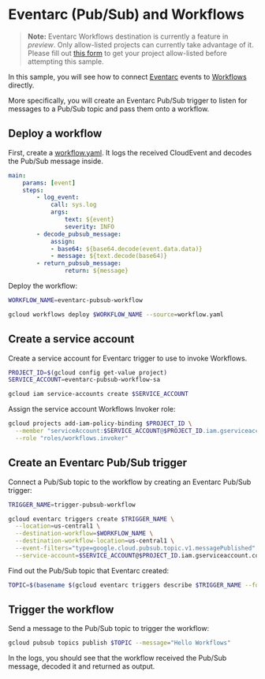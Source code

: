 # Eventarc (Pub/Sub) and Workflows

> **Note:** Eventarc Workflows destination is currently a feature in *preview*.
> Only allow-listed projects can currently take advantage of it. Please fill out
> [this form](https://docs.google.com/forms/d/e/1FAIpQLSdgwrSV8Y4xZv_tvI6X2JEGX1-ty9yizv3_EAOVHWVKXvDLEA/viewform?resourcekey=0-1ftfaZAk_IS2J61P6r1mSw)
> to get your project allow-listed before attempting this sample.

In this sample, you will see how to connect
[Eventarc](https://cloud.google.com/eventarc/docs) events to
[Workflows](https://cloud.google.com/workflows/docs) directly.

More specifically, you will create an Eventarc Pub/Sub trigger to listen for
messages to a Pub/Sub topic and pass them onto a workflow.

## Deploy a workflow

First, create a [workflow.yaml](workflow.yaml). It logs the received
CloudEvent and decodes the Pub/Sub message inside.

```yaml
main:
    params: [event]
    steps:
        - log_event:
            call: sys.log
            args:
                text: ${event}
                severity: INFO
        - decode_pubsub_message:
            assign:
            - base64: ${base64.decode(event.data.data)}
            - message: ${text.decode(base64)}
        - return_pubsub_message:
                return: ${message}
```

Deploy the workflow:

```sh
WORKFLOW_NAME=eventarc-pubsub-workflow

gcloud workflows deploy $WORKFLOW_NAME --source=workflow.yaml
```

## Create a service account

Create a service account for Eventarc trigger to use to invoke Workflows.

```sh
PROJECT_ID=$(gcloud config get-value project)
SERVICE_ACCOUNT=eventarc-pubsub-workflow-sa

gcloud iam service-accounts create $SERVICE_ACCOUNT
```

Assign the service account Workflows Invoker role:

```sh
gcloud projects add-iam-policy-binding $PROJECT_ID \
  --member "serviceAccount:$SERVICE_ACCOUNT@$PROJECT_ID.iam.gserviceaccount.com" \
  --role "roles/workflows.invoker"
```

## Create an Eventarc Pub/Sub trigger

Connect a Pub/Sub topic to the workflow by creating an Eventarc Pub/Sub
trigger:

```sh
TRIGGER_NAME=trigger-pubsub-workflow

gcloud eventarc triggers create $TRIGGER_NAME \
  --location=us-central1 \
  --destination-workflow=$WORKFLOW_NAME \
  --destination-workflow-location=us-central1 \
  --event-filters="type=google.cloud.pubsub.topic.v1.messagePublished" \
  --service-account=$SERVICE_ACCOUNT@$PROJECT_ID.iam.gserviceaccount.com
```

Find out the Pub/Sub topic that Eventarc created:

```sh
TOPIC=$(basename $(gcloud eventarc triggers describe $TRIGGER_NAME --format='value(transport.pubsub.topic)'))
```

## Trigger the workflow

Send a message to the Pub/Sub topic to trigger the workflow:

```sh
gcloud pubsub topics publish $TOPIC --message="Hello Workflows"
```

In the logs, you should see that the workflow received the Pub/Sub
message, decoded it and returned as output.
